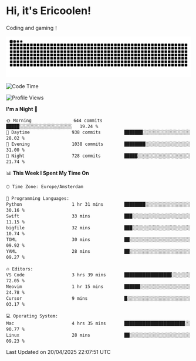 # Hi, it's Ericoolen!
Coding and gaming！

<picture>
  <source media="(prefers-color-scheme: dark)" srcset="https://raw.githubusercontent.com/Eric-Song-Nop/Eric-Song-Nop/output/github-contribution-grid-snake-dark.svg">
  <source media="(prefers-color-scheme: light)" srcset="https://raw.githubusercontent.com/Eric-Song-Nop/Eric-Song-Nop/output/github-contribution-grid-snake.svg">
  <img alt="github contribution grid snake animation" src="https://raw.githubusercontent.com/Eric-Song-Nop/Eric-Song-Nop/output/github-contribution-grid-snake.svg">
</picture>

<!--START_SECTION:waka-->
![Code Time](http://img.shields.io/badge/Code%20Time-1%2C810%20hrs%201%20min-blue)

![Profile Views](http://img.shields.io/badge/Profile%20Views-1-blue)

**I'm a Night 🦉** 

```text
🌞 Morning                644 commits         █████░░░░░░░░░░░░░░░░░░░░   19.24 % 
🌆 Daytime                938 commits         ███████░░░░░░░░░░░░░░░░░░   28.02 % 
🌃 Evening                1038 commits        ████████░░░░░░░░░░░░░░░░░   31.00 % 
🌙 Night                  728 commits         █████░░░░░░░░░░░░░░░░░░░░   21.74 % 
```


📊 **This Week I Spent My Time On** 

```text
🕑︎ Time Zone: Europe/Amsterdam

💬 Programming Languages: 
Python                   1 hr 31 mins        ████████░░░░░░░░░░░░░░░░░   30.16 % 
Swift                    33 mins             ███░░░░░░░░░░░░░░░░░░░░░░   11.15 % 
bigfile                  32 mins             ███░░░░░░░░░░░░░░░░░░░░░░   10.74 % 
TOML                     30 mins             ██░░░░░░░░░░░░░░░░░░░░░░░   09.92 % 
YAML                     28 mins             ██░░░░░░░░░░░░░░░░░░░░░░░   09.27 % 

🔥 Editors: 
VS Code                  3 hrs 39 mins       ██████████████████░░░░░░░   72.05 % 
Neovim                   1 hr 15 mins        ██████░░░░░░░░░░░░░░░░░░░   24.78 % 
Cursor                   9 mins              █░░░░░░░░░░░░░░░░░░░░░░░░   03.17 % 

💻 Operating System: 
Mac                      4 hrs 35 mins       ███████████████████████░░   90.77 % 
Linux                    28 mins             ██░░░░░░░░░░░░░░░░░░░░░░░   09.23 % 
```


 Last Updated on 20/04/2025 22:07:51 UTC
<!--END_SECTION:waka-->
